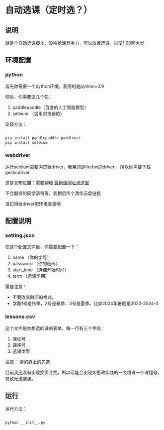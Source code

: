 # 自动选课（定时选？）

## 说明

就是个自动选课脚本，没啥抢课竞争力，可以放置选课，以便1:00睡大觉

## 环境配置

### python

首先你需要一个python环境，我用的是python=3.9

然后，你需要这几个包： 
1. paddlepaddle（百度的人工智能模型）
2. seleium （调用浏览器的）

安装方法：
```bash

pip install paddlepaddle paddleocr
pip install seleium

```

### webdriver

运行seleium需要浏览器driver，我用的是firefox的driver ，所以你需要下载geckodriver


这是发布位置：需要翻墙
[最新版网址点这里](https://github.com/mozilla/geckodriver/releases)

不会翻墙的同学请稍等，我稍后传个清华云盘链接

请记得给driver配环境变量呦

## 配置说明

### setting.json

在这个配置文件里，你需要配置一下：
1. name （你的学号）
2. password （你的密码）
3. start_time （选课开始时间）
4. term （选课学期）

需要注意：
- 不要改变时间的格式。
- 学期1号是秋季，2号是春季，3号是夏季。比如2024年暑假是2023-2024-3

### lessons.csv

这个文件是你想选的课的表单。每一行有三个字段：
1. 课程号
2. 课序号
3. 选课类型

注意： 排的靠上的先选

目前我还没有实现换页寻找，所以可能会出现如思政实践的一大堆课一个课程号，导致无法选课。

## 运行
运行方法：
```bash

python __init__.py

```


